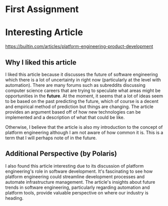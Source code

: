 # First Assignment 

# Interesting Article
https://builtin.com/articles/platform-engineering-product-development 

## Why I liked this article

I liked this article because it discusses the future of software engineering which there is a lot of uncertainty in right now (particularly at the level with automation). There are many forums such as subreddits discussing computer science careers that are trying to speculate what areas might be opportunities in the **future**. At the moment, it seems that a lot of ideas seem to be based on the past predicting the future, which of course is a decent and empirical method of prediction but things are changing. The article provides an argument based off of how new technologies can be implemented and a description of what that could be like. 

Otherwise, I believe that the article is also my introduction to the concept of platform engineering although I am not aware of how common it is. This is a term that I will perhaps note of in the future. 

## Additional Perspective (by Polaris)

I also found this article interesting due to its discussion of platform engineering's role in software development. It's fascinating to see how platform engineering could streamline development processes and automate infrastructure management. The article's insights about future trends in software engineering, particularly regarding automation and platform tools, provide valuable perspective on where our industry is heading.
